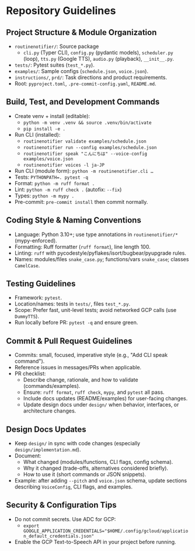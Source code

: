 # Repository Guidelines

## Project Structure & Module Organization
- `routinenotifier/`: Source package
  - `cli.py` (Typer CLI), `config.py` (pydantic models), `scheduler.py` (loop), `tts.py` (Google TTS), `audio.py` (playback), `__init__.py`.
- `tests/`: Pytest suites (`test_*.py`).
- `examples/`: Sample configs (`schedule.json`, `voice.json`).
- `instructions/`, `prd/`: Task directions and product requirements.
- Root: `pyproject.toml`, `.pre-commit-config.yaml`, `README.md`.

## Build, Test, and Development Commands
- Create venv + install (editable):
  - `python -m venv .venv && source .venv/bin/activate`
  - `pip install -e .`
- Run CLI (installed):
  - `routinenotifier validate examples/schedule.json`
  - `routinenotifier run --config examples/schedule.json`
  - `routinenotifier speak "こんにちは" --voice-config examples/voice.json`
  - `routinenotifier voices -l ja-JP`
- Run CLI (module form): `python -m routinenotifier.cli …`
- Tests: `PYTHONPATH=. pytest -q`
- Format: `python -m ruff format .`
- Lint: `python -m ruff check .` (autofix: `--fix`)
- Types: `python -m mypy .`
- Pre-commit: `pre-commit install` then commit normally.

## Coding Style & Naming Conventions
- Language: Python 3.10+; use type annotations in `routinenotifier/*` (mypy-enforced).
- Formatting: Ruff formatter (`ruff format`), line length 100.
- Linting: `ruff` with pycodestyle/pyflakes/isort/bugbear/pyupgrade rules.
- Names: modules/files `snake_case.py`; functions/vars `snake_case`; classes `CamelCase`.

## Testing Guidelines
- Framework: `pytest`.
- Location/names: tests in `tests/`, files `test_*.py`.
- Scope: Prefer fast, unit-level tests; avoid networked GCP calls (use `DummyTTS`).
- Run locally before PR: `pytest -q` and ensure green.

## Commit & Pull Request Guidelines
- Commits: small, focused, imperative style (e.g., "Add CLI speak command").
- Reference issues in messages/PRs when applicable.
- PR checklist:
  - Describe change, rationale, and how to validate (commands/examples).
  - Ensure: `ruff format`, `ruff check`, `mypy`, and `pytest` all pass.
  - Include docs updates (README/examples) for user-facing changes.
  - Update design docs under `design/` when behavior, interfaces, or architecture changes.

## Design Docs Updates
- Keep `design/` in sync with code changes (especially `design/implementation.md`).
- Document:
  - What changed (modules/functions, CLI flags, config schema).
  - Why it changed (trade-offs, alternatives considered briefly).
  - How to use it (short commands or JSON snippets).
- Example: after adding `--pitch` and `voice.json` schema, update sections describing `VoiceConfig`, CLI flags, and examples.

## Security & Configuration Tips
- Do not commit secrets. Use ADC for GCP:
  - `export GOOGLE_APPLICATION_CREDENTIALS="$HOME/.config/gcloud/application_default_credentials.json"`
- Enable the GCP Text-to-Speech API in your project before running.
